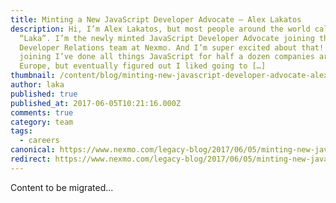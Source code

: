 ```yaml
---
title: Minting a New JavaScript Developer Advocate – Alex Lakatos
description: Hi, I’m Alex Lakatos, but most people around the world call me
  “Laka”. I’m the newly minted JavaScript Developer Advocate joining the
  Developer Relations team at Nexmo. And I’m super excited about that! Before
  joining I’ve done all things JavaScript for half a dozen companies around
  Europe, but eventually figured out I liked going to […]
thumbnail: /content/blog/minting-new-javascript-developer-advocate-alex-lakatos-dr/alex-lakatos-featured.png
author: laka
published: true
published_at: 2017-06-05T10:21:16.000Z
comments: true
category: team
tags:
  - careers
canonical: https://www.nexmo.com/legacy-blog/2017/06/05/minting-new-javascript-developer-advocate-alex-lakatos-dr
redirect: https://www.nexmo.com/legacy-blog/2017/06/05/minting-new-javascript-developer-advocate-alex-lakatos-dr
---
```


Content to be migrated...
